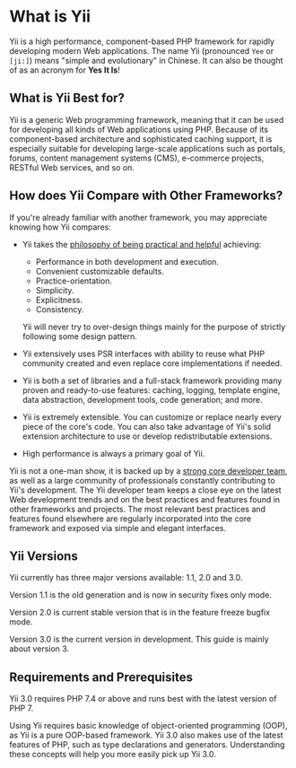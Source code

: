 What is Yii
===========

Yii is a high performance, component-based PHP framework for rapidly developing modern Web applications.
The name Yii (pronounced `Yee` or `[ji:]`) means "simple and evolutionary" in Chinese. It can also
be thought of as an acronym for **Yes It Is**!


What is Yii Best for?
---------------------

Yii is a generic Web programming framework, meaning that it can be used for developing all kinds
of Web applications using PHP. Because of its component-based architecture and sophisticated caching
support, it is especially suitable for developing large-scale applications such as portals, forums, content
management systems (CMS), e-commerce projects, RESTful Web services, and so on.


How does Yii Compare with Other Frameworks?
-------------------------------------------

If you're already familiar with another framework, you may appreciate knowing how Yii compares:

- Yii takes the [philosophy of being practical and helpful](https://github.com/yiisoft/docs/blob/master/001-yii-values.md) achieving:
  - Performance in both development and execution.
  - Convenient customizable defaults.
  - Practice-orientation.
  - Simplicity.
  - Explicitness.
  - Consistency.
  
  Yii will never try to over-design things mainly for the purpose of strictly following
  some design pattern.
- Yii extensively uses PSR interfaces with ability to reuse what PHP community created and even
  replace core implementations if needed.
- Yii is both a set of libraries and a full-stack framework providing many proven and ready-to-use features:
  caching, logging, template engine, data abstraction, development tools, code generation; and more.
- Yii is extremely extensible. You can customize or replace nearly every piece of the core's code. You can also
  take advantage of Yii's solid extension architecture to use or develop redistributable extensions.
- High performance is always a primary goal of Yii.

Yii is not a one-man show, it is backed up by a [strong core developer team](http://www.yiiframework.com/team/), as well as a large community
of professionals constantly contributing to Yii's development. The Yii developer team
keeps a close eye on the latest Web development trends and on the best practices and features
found in other frameworks and projects. The most relevant best practices and features found elsewhere are regularly incorporated into the core framework and exposed
via simple and elegant interfaces.


Yii Versions
------------

Yii currently has three major versions available: 1.1, 2.0 and 3.0.

Version 1.1 is the old generation and is now in security fixes only mode.

Version 2.0 is current stable version that is in the feature freeze bugfix mode.

Version 3.0 is the current version in development. This guide is mainly about version 3.


Requirements and Prerequisites
------------------------------

Yii 3.0 requires PHP 7.4 or above and runs best with the latest version of PHP 7.

Using Yii requires basic knowledge of object-oriented programming (OOP), as Yii is a pure OOP-based framework.
Yii 3.0 also makes use of the latest features of PHP, such as type declarations and generators. Understanding these
concepts will help you more easily pick up Yii 3.0.

